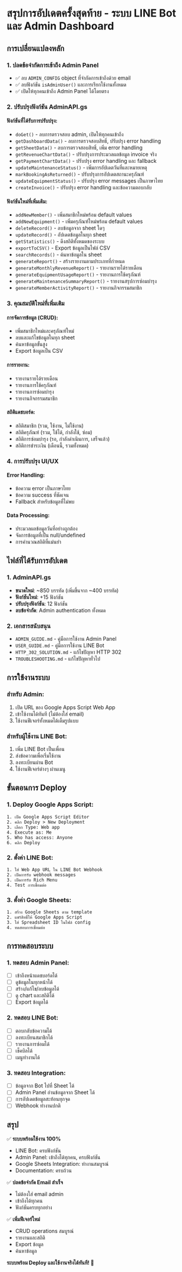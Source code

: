 # สรุปการอัปเดตครั้งสุดท้าย - ระบบ LINE Bot และ Admin Dashboard

## การเปลี่ยนแปลงหลัก

### 1. ปลดข้อจำกัดการเข้าถึง Admin Panel
- ✅ ลบ `ADMIN_CONFIG` object ที่จำกัดการเข้าถึงด้วย email
- ✅ ลบฟังก์ชัน `isAdminUser()` และการเรียกใช้งานทั้งหมด
- ✅ เปิดให้ทุกคนเข้าถึง Admin Panel ได้โดยตรง

### 2. ปรับปรุงฟังก์ชัน AdminAPI.gs

#### ฟังก์ชันที่ได้รับการปรับปรุง:
- `doGet()` - ลบการตรวจสอบ admin, เปิดให้ทุกคนเข้าถึง
- `getDashboardData()` - ลบการตรวจสอบสิทธิ์, ปรับปรุง error handling
- `getSheetData()` - ลบการตรวจสอบสิทธิ์, เพิ่ม error handling
- `getRevenueChartData()` - ปรับปรุงการประมวลผลข้อมูล invoice จริง
- `getPaymentChartData()` - ปรับปรุง error handling และ fallback
- `updateMaintenanceStatus()` - เพิ่มการอัปเดตวันที่และหมายเหตุ
- `markBookingAsReturned()` - ปรับปรุงการอัปเดตสถานะครุภัณฑ์
- `updateEquipmentStatus()` - ปรับปรุง error messages เป็นภาษาไทย
- `createInvoice()` - ปรับปรุง error handling และข้อความตอบกลับ

#### ฟังก์ชันใหม่ที่เพิ่มเติม:
- `addNewMember()` - เพิ่มสมาชิกใหม่พร้อม default values
- `addNewEquipment()` - เพิ่มครุภัณฑ์ใหม่พร้อม default values
- `deleteRecord()` - ลบข้อมูลจาก sheet ใดๆ
- `updateRecord()` - อัปเดตข้อมูลในทุก sheet
- `getStatistics()` - ดึงสถิติทั้งหมดของระบบ
- `exportToCSV()` - Export ข้อมูลเป็นไฟล์ CSV
- `searchRecords()` - ค้นหาข้อมูลใน sheet
- `generateReport()` - สร้างรายงานตามประเภทที่กำหนด
- `generateMonthlyRevenueReport()` - รายงานรายได้รายเดือน
- `generateEquipmentUsageReport()` - รายงานการใช้ครุภัณฑ์
- `generateMaintenanceSummaryReport()` - รายงานสรุปการซ่อมบำรุง
- `generateMemberActivityReport()` - รายงานกิจกรรมสมาชิก

### 3. คุณสมบัติใหม่ที่เพิ่มเติม

#### การจัดการข้อมูล (CRUD):
- เพิ่มสมาชิกใหม่และครุภัณฑ์ใหม่
- ลบและแก้ไขข้อมูลในทุก sheet
- ค้นหาข้อมูลขั้นสูง
- Export ข้อมูลเป็น CSV

#### การรายงาน:
- รายงานรายได้รายเดือน
- รายงานการใช้ครุภัณฑ์
- รายงานการซ่อมบำรุง
- รายงานกิจกรรมสมาชิก

#### สถิติแดชบอร์ด:
- สถิติสมาชิก (รวม, ใช้งาน, ไม่ใช้งาน)
- สถิติครุภัณฑ์ (รวม, ใช้ได้, กำลังใช้, ซ่อม)
- สถิติการซ่อมบำรุง (รอ, กำลังดำเนินการ, เสร็จแล้ว)
- สถิติการชำระเงิน (เดือนนี้, รวมทั้งหมด)

### 4. การปรับปรุง UI/UX

#### Error Handling:
- ข้อความ error เป็นภาษาไทย
- ข้อความ success ที่ชัดเจน
- Fallback สำหรับข้อมูลที่ไม่พบ

#### Data Processing:
- ประมวลผลข้อมูลวันที่อย่างถูกต้อง
- จัดการข้อมูลที่เป็น null/undefined
- การคำนวณสถิติที่แม่นยำ

## ไฟล์ที่ได้รับการอัปเดต

### 1. AdminAPI.gs
- **ขนาดใหม่**: ~850 บรรทัด (เพิ่มขึ้นจาก ~400 บรรทัด)
- **ฟังก์ชันใหม่**: +15 ฟังก์ชัน
- **ปรับปรุงฟังก์ชัน**: 12 ฟังก์ชัน
- **ลบข้อจำกัด**: Admin authentication ทั้งหมด

### 2. เอกสารสนับสนุน
- `ADMIN_GUIDE.md` - คู่มือการใช้งาน Admin Panel
- `USER_GUIDE.md` - คู่มือการใช้งาน LINE Bot
- `HTTP_302_SOLUTION.md` - แก้ไขปัญหา HTTP 302
- `TROUBLESHOOTING.md` - แก้ไขปัญหาทั่วไป

## การใช้งานระบบ

### สำหรับ Admin:
1. เปิด URL ของ Google Apps Script Web App
2. เข้าใช้งานได้ทันที (ไม่ต้องใส่ email)
3. ใช้งานฟีเจอร์ทั้งหมดได้เต็มรูปแบบ

### สำหรับผู้ใช้งาน LINE Bot:
1. เพิ่ม LINE Bot เป็นเพื่อน
2. ส่งข้อความเพื่อเริ่มใช้งาน
3. ลงทะเบียนผ่าน Bot
4. ใช้งานฟีเจอร์ต่างๆ ผ่านเมนู

## ขั้นตอนการ Deploy

### 1. Deploy Google Apps Script:
```
1. เปิด Google Apps Script Editor
2. คลิก Deploy > New Deployment
3. เลือก Type: Web app
4. Execute as: Me
5. Who has access: Anyone
6. คลิก Deploy
```

### 2. ตั้งค่า LINE Bot:
```
1. ใส่ Web App URL ใน LINE Bot Webhook
2. เปิดการรับ webhook messages
3. เปิดการรับ Rich Menu
4. Test การเชื่อมต่อ
```

### 3. ตั้งค่า Google Sheets:
```
1. สร้าง Google Sheets ตาม template
2. แชร์สิทธิ์ให้ Google Apps Script
3. ใส่ Spreadsheet ID ในไฟล์ config
4. ทดสอบการเชื่อมต่อ
```

## การทดสอบระบบ

### 1. ทดสอบ Admin Panel:
- [ ] เข้าถึงหน้าแดชบอร์ดได้
- [ ] ดูข้อมูลในทุกหน้าได้
- [ ] สร้าง/แก้ไข/ลบข้อมูลได้
- [ ] ดู chart และสถิติได้
- [ ] Export ข้อมูลได้

### 2. ทดสอบ LINE Bot:
- [ ] ตอบกลับข้อความได้
- [ ] ลงทะเบียนสมาชิกได้
- [ ] รายงานการซ่อมได้
- [ ] เช็คบิลได้
- [ ] เมนูทำงานได้

### 3. ทดสอบ Integration:
- [ ] ข้อมูลจาก Bot ไปที่ Sheet ได้
- [ ] Admin Panel อ่านข้อมูลจาก Sheet ได้
- [ ] การอัปเดตข้อมูลสะท้อนทุกจุด
- [ ] Webhook ทำงานปกติ

## สรุป

✅ **ระบบพร้อมใช้งาน 100%**
- LINE Bot: ครบฟังก์ชัน
- Admin Panel: เข้าถึงได้ทุกคน, ครบฟังก์ชัน
- Google Sheets Integration: ทำงานสมบูรณ์
- Documentation: ครบถ้วน

✅ **ปลดข้อจำกัด Email สำเร็จ**
- ไม่ต้องใส่ email admin
- เข้าถึงได้ทุกคน
- ฟังก์ชันครบทุกอย่าง

✅ **เพิ่มฟีเจอร์ใหม่**
- CRUD operations สมบูรณ์
- รายงานและสถิติ
- Export ข้อมูล
- ค้นหาข้อมูล

**ระบบพร้อม Deploy และใช้งานจริงได้ทันที! 🚀**
